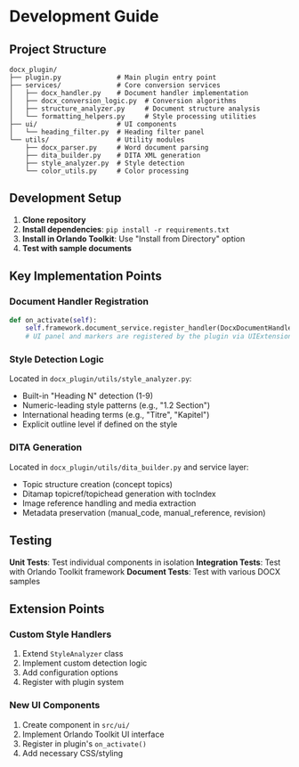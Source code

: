 # Development Guide

## Project Structure

```
docx_plugin/
├── plugin.py              # Main plugin entry point
├── services/              # Core conversion services
│   ├── docx_handler.py    # Document handler implementation
│   ├── docx_conversion_logic.py  # Conversion algorithms
│   ├── structure_analyzer.py     # Document structure analysis
│   └── formatting_helpers.py     # Style processing utilities
├── ui/                    # UI components
│   └── heading_filter.py  # Heading filter panel
└── utils/                 # Utility modules
    ├── docx_parser.py     # Word document parsing
    ├── dita_builder.py    # DITA XML generation
    ├── style_analyzer.py  # Style detection
    └── color_utils.py     # Color processing
```

## Development Setup

1. **Clone repository**
2. **Install dependencies**: `pip install -r requirements.txt`
3. **Install in Orlando Toolkit**: Use "Install from Directory" option
4. **Test with sample documents**

## Key Implementation Points

### Document Handler Registration
```python
def on_activate(self):
    self.framework.document_service.register_handler(DocxDocumentHandler())
    # UI panel and markers are registered by the plugin via UIExtension hooks
```

### Style Detection Logic
Located in `docx_plugin/utils/style_analyzer.py`:
- Built-in "Heading N" detection (1-9)
- Numeric-leading style patterns (e.g., "1.2 Section")
- International heading terms (e.g., "Titre", "Kapitel")
- Explicit outline level if defined on the style

### DITA Generation
Located in `docx_plugin/utils/dita_builder.py` and service layer:
- Topic structure creation (concept topics)
- Ditamap topicref/topichead generation with tocIndex
- Image reference handling and media extraction
- Metadata preservation (manual_code, manual_reference, revision)

## Testing

**Unit Tests**: Test individual components in isolation
**Integration Tests**: Test with Orlando Toolkit framework
**Document Tests**: Test with various DOCX samples

## Extension Points

### Custom Style Handlers
1. Extend `StyleAnalyzer` class
2. Implement custom detection logic
3. Add configuration options
4. Register with plugin system

### New UI Components
1. Create component in `src/ui/`
2. Implement Orlando Toolkit UI interface
3. Register in plugin's `on_activate()`
4. Add necessary CSS/styling